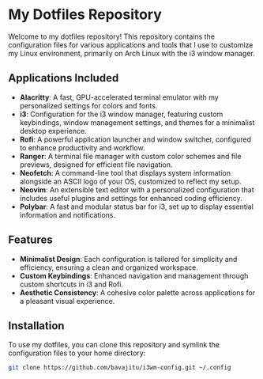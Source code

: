 # My Dotfiles Repository

Welcome to my dotfiles repository! This repository contains the configuration files for various applications and tools that I use to customize my Linux environment, primarily on Arch Linux with the i3 window manager.

## Applications Included

- **Alacritty**: A fast, GPU-accelerated terminal emulator with my personalized settings for colors and fonts.
- **i3**: Configuration for the i3 window manager, featuring custom keybindings, window management settings, and themes for a minimalist desktop experience.
- **Rofi**: A powerful application launcher and window switcher, configured to enhance productivity and workflow.
- **Ranger**: A terminal file manager with custom color schemes and file previews, designed for efficient file navigation.
- **Neofetch**: A command-line tool that displays system information alongside an ASCII logo of your OS, customized to reflect my setup.
- **Neovim**: An extensible text editor with a personalized configuration that includes useful plugins and settings for enhanced coding efficiency.
- **Polybar**: A fast and modular status bar for i3, set up to display essential information and notifications.

## Features

- **Minimalist Design**: Each configuration is tailored for simplicity and efficiency, ensuring a clean and organized workspace.
- **Custom Keybindings**: Enhanced navigation and management through custom shortcuts in i3 and Rofi.
- **Aesthetic Consistency**: A cohesive color palette across applications for a pleasant visual experience.

## Installation

To use my dotfiles, you can clone this repository and symlink the configuration files to your home directory:

```bash
git clone https://github.com/bavajitu/i3wm-config.git ~/.config
